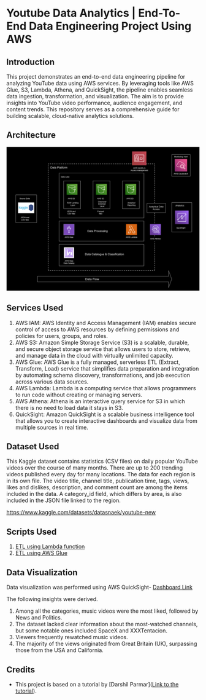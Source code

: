 # Youtube Data Analytics | End-To-End Data Engineering Project Using AWS

## Introduction
This project demonstrates an end-to-end data engineering pipeline for analyzing YouTube data using AWS services. By leveraging tools like AWS Glue, S3, Lambda, Athena, and QuickSight, the pipeline enables seamless data ingestion, transformation, and visualization. The aim is to provide insights into YouTube video performance, audience engagement, and content trends. This repository serves as a comprehensive guide for building scalable, cloud-native analytics solutions.

## Architecture
![Project_Architecture](Architecture.png)

## Services Used
1. AWS IAM: AWS Identity and Access Management (IAM) enables secure control of access to AWS resources by defining permissions and policies for users, groups, and roles.
2. AWS S3: Amazon Simple Storage Service (S3) is a scalable, durable, and secure object storage service that allows users to store, retrieve, and manage data in the cloud with virtually unlimited capacity.
3. AWS Glue: AWS Glue is a fully managed, serverless ETL (Extract, Transform, Load) service that simplifies data preparation and integration by automating schema discovery, transformations, and job execution across various data sources.
4. AWS Lambda: Lambda is a computing service that allows programmers to run code without creating or managing servers.
5. AWS Athena: Athena is an interactive query service for S3 in which there is no need to load data it stays in S3.
6. QuickSight: Amazon QuickSight is a scalable business intelligence tool that allows you to create interactive dashboards and visualize data from multiple sources in real time.

## Dataset Used
This Kaggle dataset contains statistics (CSV files) on daily popular YouTube videos over the course of many months. There are up to 200 trending videos published every day for many locations. The data for each region is in its own file. The video title, channel title, publication time, tags, views, likes and dislikes, description, and comment count are among the items included in the data. A category_id field, which differs by area, is also included in the JSON file linked to the region.

https://www.kaggle.com/datasets/datasnaek/youtube-new

## Scripts Used
1. [ETL using Lambda function](lambda_function.py)
2. [ETL using AWS Glue](pyspark_code.py)

## Data Visualization
Data visualization was performed using AWS QuickSight- [Dashboard Link](YouTube_Data_Visualization_using_Quicksight.pdf)

The following insights were derived.

1. Among all the categories, music videos were the most liked, followed by News and Politics.
2. The dataset lacked clear information about the most-watched channels, but some notable ones included SpaceX and XXXTentacion.
3.   Viewers frequently rewatched music videos.
4.  The majority of the views originated from Great Britain (UK), surpassing those from the USA and California.

## Credits
- This project is based on a tutorial by [Darshil Parmar]([Link to the tutorial](https://github.com/darshilparmar/dataengineering-youtube-analysis-project)).



